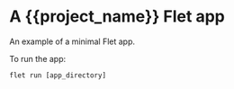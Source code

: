 # A {{project_name}} Flet app

An example of a minimal Flet app.

To run the app:

```
flet run [app_directory]
```